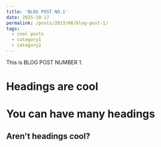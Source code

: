 ```yaml
---
title: 'BLOG POST NO.1'
date: 2025-10-17
permalink: /posts/2013/08/blog-post-1/
tags:
  - cool posts
  - category1
  - category2
---
```


This is BLOG POST NUMBER 1.

Headings are cool
======

You can have many headings
======

Aren't headings cool?
------
